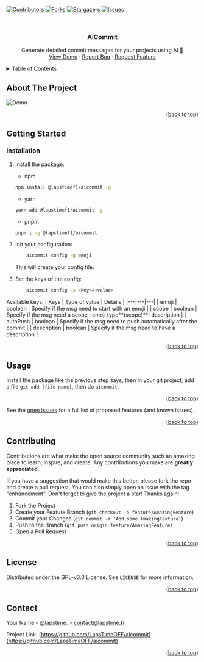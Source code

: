 <a name="readme-top"></a>

[![Contributors][contributors-shield]][contributors-url]
[![Forks][forks-shield]][forks-url]
[![Stargazers][stars-shield]][stars-url]
[![Issues][issues-shield]][issues-url]



<!-- PROJECT LOGO -->
<br />
<div align="center">

<h3 align="center">AiCommit</h3>

  <p align="center">
    Generate detailed commit messages for your projects using AI 🤯
    <br />
    <a href="#about-the-project">View Demo</a>
    ·
    <a href="https://github.com/LapsTimeOFF/aicommit/issues">Report Bug</a>
    ·
    <a href="https://github.com/LapsTimeOFF/aicommit/issues">Request Feature</a>
  </p>
</div>



<!-- TABLE OF CONTENTS -->
<details>
  <summary>Table of Contents</summary>
  <ol>
    <li>
      <a href="#about-the-project">About The Project</a>
    </li>
    <li>
      <a href="#getting-started">Getting Started</a>
      <ul>
        <li><a href="#installation">Installation</a></li>
      </ul>
    </li>
    <li><a href="#usage">Usage</a></li>
    <li><a href="#contributing">Contributing</a></li>
    <li><a href="#license">License</a></li>
    <li><a href="#contact">Contact</a></li>
  </ol>
</details>



<!-- ABOUT THE PROJECT -->
## About The Project

![Demo][product-screenshot]

<p align="right">(<a href="#readme-top">back to top</a>)</p>

<!-- GETTING STARTED -->
## Getting Started

### Installation

1. Install the package:

    * npm
    ```sh
    npm install @lapstimef1/aicommit -g
    ```
    * yarn
    ```sh
    yarn add @lapstimef1/aicommit -g
    ```
    * pnpm
    ```sh
    pnpm i -g @lapstimef1/aicommit
    ```

2. Init your configuration:

    ```sh
        aicommit config -g emoji
    ```

    This will create your config file.
3. Set the keys of the config:

    ```sh
        aicommit config -s <key>=<value>
    ```

Available keys:
| Keys | Type of value | Details |
|---|---|---|
| emoji | boolean | Specify if the msg need to start with an emoji |
| scope | boolean | Specify if the msg need a scope : emoji type**(scope)**: description |
| autoPush | boolean | Specify if the msg need to push automatically after the commit |
| description | boolean | Specify if the msg need to have a description |


<p align="right">(<a href="#readme-top">back to top</a>)</p>



<!-- USAGE EXAMPLES -->
## Usage

Install the package like the previous step says, then in your git project, add a file `git add (file name)`, then do `aicommit`.

<p align="right">(<a href="#readme-top">back to top</a>)</p>


See the [open issues](https://github.com/LapsTimeOFF/aicommit/issues) for a full list of proposed features (and known issues).

<p align="right">(<a href="#readme-top">back to top</a>)</p>



<!-- CONTRIBUTING -->
## Contributing

Contributions are what make the open source community such an amazing place to learn, inspire, and create. Any contributions you make are **greatly appreciated**.

If you have a suggestion that would make this better, please fork the repo and create a pull request. You can also simply open an issue with the tag "enhancement".
Don't forget to give the project a star! Thanks again!

1. Fork the Project
2. Create your Feature Branch (`git checkout -b feature/AmazingFeature`)
3. Commit your Changes (`git commit -m 'Add some AmazingFeature'`)
4. Push to the Branch (`git push origin feature/AmazingFeature`)
5. Open a Pull Request

<p align="right">(<a href="#readme-top">back to top</a>)</p>



<!-- LICENSE -->
## License

Distributed under the GPL-v3.0 License. See `LICENSE` for more information.

<p align="right">(<a href="#readme-top">back to top</a>)</p>



<!-- CONTACT -->
## Contact

Your Name - [@lapstime_](https://twitter.com/lapstime_) - contact@lapstime.fr

Project Link: [https://github.com/LapsTimeOFF/aicommit](https://github.com/LapsTimeOFF/aicommit)

<p align="right">(<a href="#readme-top">back to top</a>)</p>



<!-- MARKDOWN LINKS & IMAGES -->
<!-- https://www.markdownguide.org/basic-syntax/#reference-style-links -->
[contributors-shield]: https://img.shields.io/github/contributors/LapsTimeOFF/aicommit.svg?style=for-the-badge
[contributors-url]: https://github.com/LapsTimeOFF/aicommit/graphs/contributors
[forks-shield]: https://img.shields.io/github/forks/LapsTimeOFF/aicommit.svg?style=for-the-badge
[forks-url]: https://github.com/LapsTimeOFF/aicommit/network/members
[stars-shield]: https://img.shields.io/github/stars/LapsTimeOFF/aicommit.svg?style=for-the-badge
[stars-url]: https://github.com/LapsTimeOFF/aicommit/stargazers
[issues-shield]: https://img.shields.io/github/issues/LapsTimeOFF/aicommit.svg?style=for-the-badge
[issues-url]: https://github.com/LapsTimeOFF/aicommit/issues
[product-screenshot]: https://test-cdn.lapstime.fr/u/EyBDoy.gif
